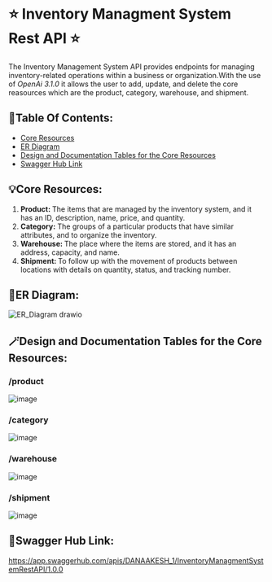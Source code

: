 # ⭐ Inventory Managment System Rest API ⭐
The Inventory Management System API provides endpoints for managing inventory-related operations within a business or organization.With the use of _OpenAi 3.1.0_ it allows the user to add, update, and delete the core reasources which are the product, category, warehouse, and shipment.
## 🔖Table Of Contents:
- [Core Resources](#core-resources)
- [ER Diagram](#er-diagram)
- [Design and Documentation Tables for the Core Resources](#design-and-documentation-tables-for-the-core-resources)
- [Swagger Hub Link](#swagger-hub-link)
## 💡Core Resources:
<ol>
  <li>
    <b>Product: </b> 
    The items that are managed by the inventory system, and it has an ID, description, name, price, and quantity.
  </li>
  <li>
    <b>Category:</b>
    The groups of a particular products that have similar attributes, and to organize the inventory.
  </li>
  <li>
    <b>Warehouse: </b>
    The place where the items are stored, and it has an address, capacity, and name.
  </li>
  <li>
    <b>Shipment: </b>
    To follow up with the movement of products between locations with details on quantity, status, and tracking number.
  </li>
</ol>

## 💠ER Diagram:
![ER_Diagram drawio](https://github.com/dana-akesh/Inventory_managment_system_api/assets/86303193/cfc080e9-bf7e-41d0-9d13-de69df9503b0)

## 🪄Design and Documentation Tables for the Core Resources:
### /product
![image](https://github.com/dana-akesh/Inventory_managment_system_api/assets/86303193/432f5f8d-c77d-4ba4-891a-defae50e3b5d)

### /category
![image](https://github.com/dana-akesh/Inventory_managment_system_api/assets/86303193/68f3c6f2-9b34-4ce2-bd1b-4aa5bae1fe86)

### /warehouse
![image](https://github.com/dana-akesh/Inventory_managment_system_api/assets/86303193/33f6b9e8-9037-421e-a288-d7194130dc41)

### /shipment
![image](https://github.com/dana-akesh/Inventory_managment_system_api/assets/86303193/6b6a969f-8f8f-455a-9950-d2a6319da04f)

## 🔗Swagger Hub Link:
https://app.swaggerhub.com/apis/DANAAKESH_1/InventoryManagmentSystemRestAPI/1.0.0
